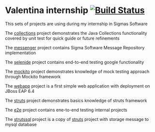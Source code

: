 # Valentina internship [![Build Status](https://travis-ci.org/vmalaya/internship.svg?branch=master)](https://travis-ci.org/vmalaya/internship)
This sets of projects are using during my internship in Sigmas Software

<!--
[toc]
-->

The [collections] project demonstrates the Java Collections
functionality covered by unit test for quick guide or future
refinements

The [messenger] project contains Sigma Software Message
Repository implementation

The [selenide] project contains end-to-end testing google 
functionality

The [mockito] project demonstrates knowledge of mock testing
approach through Mockito framework 

The [webapp] project is a first simple web application with deployment 
on JBoss EAP 6.4

The [struts] project demonstrates basics knowledge of struts framework 

The [e2e] project contains ene-to-end testing internal projects 

The [strutssql] project is a copy of [struts] project with storage
 message to mysql database
<!--
references
-->

[collections]: collections
[messenger]: messenger
[selenide]: selenide
[mockito]: mockito
[webapp]: webapp 
[struts]: struts
[e2e]: e2e
[strutssql]: strutssql
